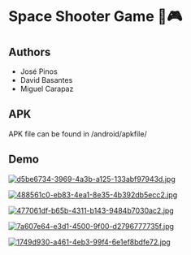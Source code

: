 
# Space Shooter Game 📲🎮
## Authors 

- José Pinos
- David Basantes
- Miguel Carapaz

## APK
APK file can be found in /android/apkfile/

## Demo


[![d5be6734-3969-4a3b-a125-133abf97943d.jpg](https://i.postimg.cc/K8B68FD4/d5be6734-3969-4a3b-a125-133abf97943d.jpg)](https://postimg.cc/BjZYmryG)


[![488561c0-eb83-4ea1-8e35-4b392db5ecc2.jpg](https://i.postimg.cc/3JsMhWpP/488561c0-eb83-4ea1-8e35-4b392db5ecc2.jpg)](https://postimg.cc/RNLpQSgR)


[![477061df-b65b-4311-b143-9484b7030ac2.jpg](https://i.postimg.cc/jjhByX9b/477061df-b65b-4311-b143-9484b7030ac2.jpg)](https://postimg.cc/VSd78jmG)


[![7a607e64-e3d1-4500-9f00-d2796777735f.jpg](https://i.postimg.cc/s2ztB8Tm/7a607e64-e3d1-4500-9f00-d2796777735f.jpg)](https://postimg.cc/LJyywyKg)


[![1749d930-a461-4eb3-99f4-6e1ef8bdfe72.jpg](https://i.postimg.cc/DZyH6Gkb/1749d930-a461-4eb3-99f4-6e1ef8bdfe72.jpg)](https://postimg.cc/mcJm2trb)
